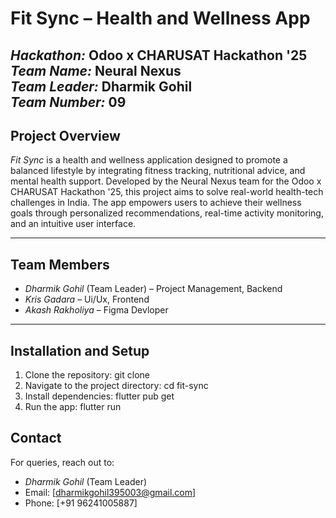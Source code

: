 # Fit Sync – Health and Wellness App

*Hackathon:* Odoo x CHARUSAT Hackathon '25  
*Team Name:* Neural Nexus  
*Team Leader:* Dharmik Gohil  
*Team Number:* 09
---
## Project Overview

*Fit Sync* is a health and wellness application designed to promote a balanced lifestyle by integrating fitness tracking, nutritional advice, and mental health support. Developed by the Neural Nexus team for the Odoo x CHARUSAT Hackathon '25, this project aims to solve real-world health-tech challenges in India. The app empowers users to achieve their wellness goals through personalized recommendations, real-time activity monitoring, and an intuitive user interface.

---

## Team Members
- *Dharmik Gohil* (Team Leader) – Project Management, Backend
- *Kris Gadara* – Ui/Ux, Frontend
- *Akash Rakholiya* – Figma Devloper

---

## Installation and Setup
1. Clone the repository: git clone <repository-url>
2. Navigate to the project directory: cd fit-sync
3. Install dependencies: flutter pub get
4. Run the app: flutter run


## Contact
For queries, reach out to:
- *Dharmik Gohil* (Team Leader)
- Email: [dharmikgohil395003@gmail.com]
- Phone: [+91 96241005887]

